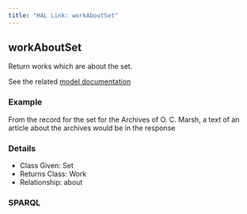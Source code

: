 ```yaml
---
title: "HAL Link: workAboutSet"
---
```


## workAboutSet

Return works which are about the set.

See the related [model documentation](/model/object/aboutness/#subject)

### Example

From the record for the set for the Archives of O. C. Marsh, a text of an article about the archives would be in the response


### Details

* Class Given: Set
* Returns Class: Work
* Relationship: about


### SPARQL
```

```

